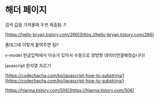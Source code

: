 # 해더 페이지

검색 값을 가져올때 두번 제출됨..!! 

[https://hello-bryan.tistory.com/266](https://hello-bryan.tistory.com/266)

<form v-on:submit.prevent> 폼테그에  이렇게 붙여주면 됨!! 

v-model 한글입력에서 이슈가 있어서 수동으로 양방향 데이터연결해줬습니다! 

javascript 문자열 자르기 

[https://codechacha.com/ko/javascript-how-to-substring/](https://codechacha.com/ko/javascript-how-to-substring/)

[https://hianna.tistory.com/506](https://hianna.tistory.com/506)